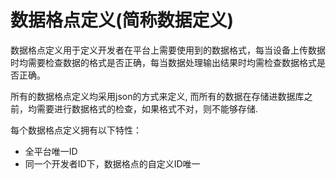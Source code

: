 # 数据格点定义(简称数据定义)
数据格点定义用于定义开发者在平台上需要使用到的数据格式，每当设备上传数据时均需要检查数据的格式是否正确，每当数据处理输出结果时均需检查数据格式是否正确。

所有的数据格点定义均采用json的方式来定义, 而所有的数据在存储进数据库之前，均需要进行数据格式的检查，如果格式不对，则不能够存储.

每个数据格点定义拥有以下特性：
- 全平台唯一ID
- 同一个开发者ID下，数据格点的自定义ID唯一
